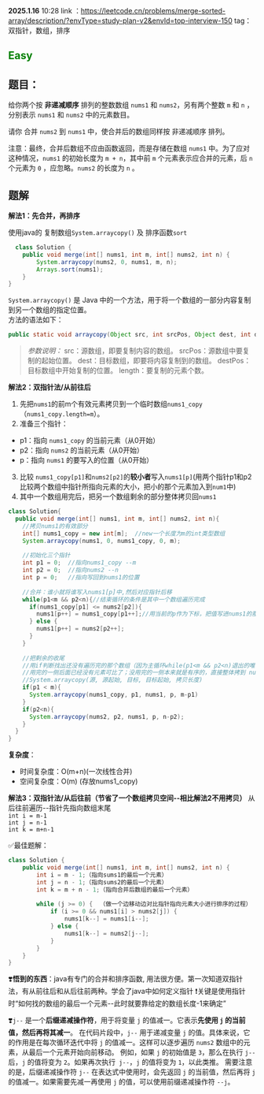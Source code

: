 **2025.1.16** 10:28
link  ：https://leetcode.cn/problems/merge-sorted-array/description/?envType=study-plan-v2&envId=top-interview-150
tag：双指针，数组，排序
## <span style="color:green">Easy</span>
## 题目：
给你两个按 **非递减顺序** 排列的整数数组 `nums1` 和 `nums2`，另有两个整数 `m` 和 `n` ，分别表示 `nums1` 和 `nums2` 中的元素数目。

请你 合并 `nums2` 到 `nums1` 中，使合并后的数组同样按 非递减顺序 排列。

注意：最终，合并后数组不应由函数返回，而是存储在数组 `nums1` 中。为了应对这种情况，`nums1` 的初始长度为 `m + n`，其中前 `m` 个元素表示应合并的元素，后 `n` 个元素为 `0` ，应忽略。`nums2` 的长度为 `n` 。

## 题解
  
**解法1：先合并，再排序**

使用java的  复制数组`System.arraycopy()`  及  排序函数`sort`
```java
  class Solution {
    public void merge(int[] nums1, int m, int[] nums2, int n) {
        System.arraycopy(nums2, 0, nums1, m, n);
        Arrays.sort(nums1);
    }
}
```
`System.arraycopy()` 是 Java 中的一个方法，用于将一个数组的一部分内容复制到另一个数组的指定位置。<br>
方法的语法如下：
```java
public static void arraycopy(Object src, int srcPos, Object dest, int destPos, int length)
```
>*参数说明：*
src：源数组，即要复制内容的数组。
srcPos：源数组中要复制的起始位置。
dest：目标数组，即要将内容复制到的数组。
destPos：目标数组中开始复制的位置。
length：要复制的元素个数。

**解法2：双指针法/从前往后**

 1. 先把`nums1`的前m个有效元素拷贝到一个临时数组`nums1_copy`（`nums1_copy.length=m`）。
 2. 准备三个指针：
  * p1：指向 `nums1_copy` 的当前元素（从0开始）
  * p2：指向 `nums2` 的当前元素（从0开始）
  * p：指向 `nums1` 的要写入的位置（从0开始）
3. 比较 `nums1_copy[p1]`和`nums2[p2]`的**较小者**写入`nums1[p]`(用两个指针p1和p2比较两个数组中指针所指向元素的大小，把小的那个元素加入到`num1`中)
4. 其中一个数组用完后，把另一个数组剩余的部分整体拷贝回`nums1`

```java
class Solution{
  public void merge(int[] nums1, int m, int[] nums2, int n){
    //拷贝nums1的有效部分
    int[] nums1_copy = new int[m];  //new一个长度为m的int类型数组
    System.arraycopy(nums1, 0, nums1_copy, 0, m);
    
    //初始化三个指针
    int p1 = 0;  //指向nums1_copy --m
    int p2 = 0;  //指向nums2 --n
    int p = 0;   //指向写回到nums1的位置
    
    //合并：谁小就将谁写入nums1[p]中,然后对应指针后移
    while(p1<m && p2<n){//结束循环的条件是其中一个数组遍历完成
      if(nums1_copy[p1] <= nums2[p2]){
        nums1[p++] = nums1_copy[p1++];//用当前的p作为下标，把值写进nums1的那个位置，写完后让p自动加1，这样下一次写入就会写到下一个位置。
      } else {
        nums1[p++] = nums2[p2++];
      }
    }
    
    //把剩余的收尾
    //用if判断找出还没有遍历完的那个数组（因为主循环while(p1<m && p2<n)退出的唯一原因是：p1==m或p2==n
    //用完的一侧后面已经没有元素可比了；没用完的一侧本来就是有序的，直接整体拷到 nums1 的末尾即可。
    //System.arraycopy(源, 源起始, 目标, 目标起始, 拷贝长度)
    if(p1 < m){
      System.arraycopy(nums1_copy, p1, nums1, p, m-p1)
    }
    if(p2<n){
      System.arraycopy(nums2, p2, nums1, p, n-p2);
    }
  }
}
```
**复杂度**：

* 时间复杂度：O(m+n)(一次线性合并)
* 空间复杂度：O(m) (存放nums1_copy)

**解法3：双指针法/从后往前（节省了一个数组拷贝空间--相比解法2不用拷贝）**
  从后往前遍历--指针先指向数组末尾<br>
      `int i = m-1`<br>
      `int j = n-1`<br>
      `int k = m+n-1`<br>

✅最佳题解：
```java
class Solution {
    public void merge(int[] nums1, int m, int[] nums2, int n) {
        int i = m - 1;（指向sums1的最后一个元素）
        int j = n - 1;（指向sums2的最后一个元素）
        int k = m + n - 1;（指向合并后数组的最后一个元素）
        
        while (j >= 0) {  （做一个边移动边对比指针指向元素大小进行排序的过程）
            if (i >= 0 && nums1[i] > nums2[j]) {
                nums1[k--] = nums1[i--];
            } else {
                nums1[k--] = nums2[j--];
            }
        }
    }
}
```
  

❣️**悟到的东西**：java有专门的合并和排序函数, 用法很方便。第一次知道双指针法，有从前往后和从后往前两种。学会了java中如何定义指针
❗关键是使用指针时“如何找的数组的最后一个元素--此时就要靠给定的数组长度-1来确定”

❣️`j--` 是一个**后缀递减操作符**，用于将变量 `j` 的值减一。它表示**先使用 `j` 的当前值，然后再将其减一**。
在代码片段中，`j--` 用于递减变量 `j` 的值。具体来说，它的作用是在每次循环迭代中将 `j` 的值减一。这样可以逐步遍历 `nums2` 数组中的元素，从最后一个元素开始向前移动。
例如，如果 `j` 的初始值是 `3`，那么在执行 `j--` 后，`j` 的值将变为 `2`。如果再次执行` j--`，`j` 的值将变为 `1`，以此类推。
需要注意的是，后缀递减操作符 `j--` 在表达式中使用时，会先返回 `j` 的当前值，然后再将 `j` 的值减一。如果需要先减一再使用 `j` 的值，可以使用前缀递减操作符 `--j`。

